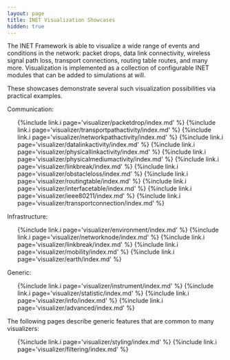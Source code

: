 ```yaml
---
layout: page
title: INET Visualization Showcases
hidden: true
---
```


The INET Framework is able to visualize a wide range of events and conditions
in the network: packet drops, data link connectivity, wireless signal path loss, 
transport connections, routing table routes, and many more. 
Visualization is implemented as a collection of configurable INET modules that
can be added to simulations at will.

These showcases demonstrate several such visualization possibilities 
via practical examples.

Communication:

<ul>
  {%include link.i page='visualizer/packetdrop/index.md' %}
  {%include link.i page='visualizer/transportpathactivity/index.md' %}
  {%include link.i page='visualizer/networkpathactivity/index.md' %}
  {%include link.i page='visualizer/datalinkactivity/index.md' %}
  {%include link.i page='visualizer/physicallinkactivity/index.md' %}
  {%include link.i page='visualizer/physicalmediumactivity/index.md' %}
  {%include link.i page='visualizer/linkbreak/index.md' %}
  {%include link.i page='visualizer/obstacleloss/index.md' %}
  {%include link.i page='visualizer/routingtable/index.md' %}
  {%include link.i page='visualizer/interfacetable/index.md' %}
  {%include link.i page='visualizer/ieee80211/index.md' %}
  {%include link.i page='visualizer/transportconnection/index.md' %}
</ul>

Infrastructure:

<ul>
  {%include link.i page='visualizer/environment/index.md' %}
  {%include link.i page='visualizer/networknode/index.md' %}
  {%include link.i page='visualizer/linkbreak/index.md' %}
  {%include link.i page='visualizer/mobility/index.md' %}
  {%include link.i page='visualizer/earth/index.md' %}
</ul>

Generic:

<ul>
  {%include link.i page='visualizer/instrument/index.md' %}
  {%include link.i page='visualizer/statistic/index.md' %}
  {%include link.i page='visualizer/info/index.md' %}
  {%include link.i page='visualizer/advanced/index.md' %}
</ul>

The following pages describe generic features that are common to many visualizers:

<ul>
  {%include link.i page='visualizer/styling/index.md' %}
  {%include link.i page='visualizer/filtering/index.md' %}
</ul>

